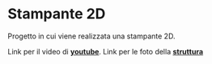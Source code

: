 # Stampante 2D
Progetto in cui viene realizzata una stampante 2D.

Link per il video di [**youtube**](https://youtu.be/xlgSDPB5cds).
Link per le foto della [**struttura**](https://mega.nz/folder/kihXxYYb#PBCC3RB4jrZHSZJsBFkuWg)
